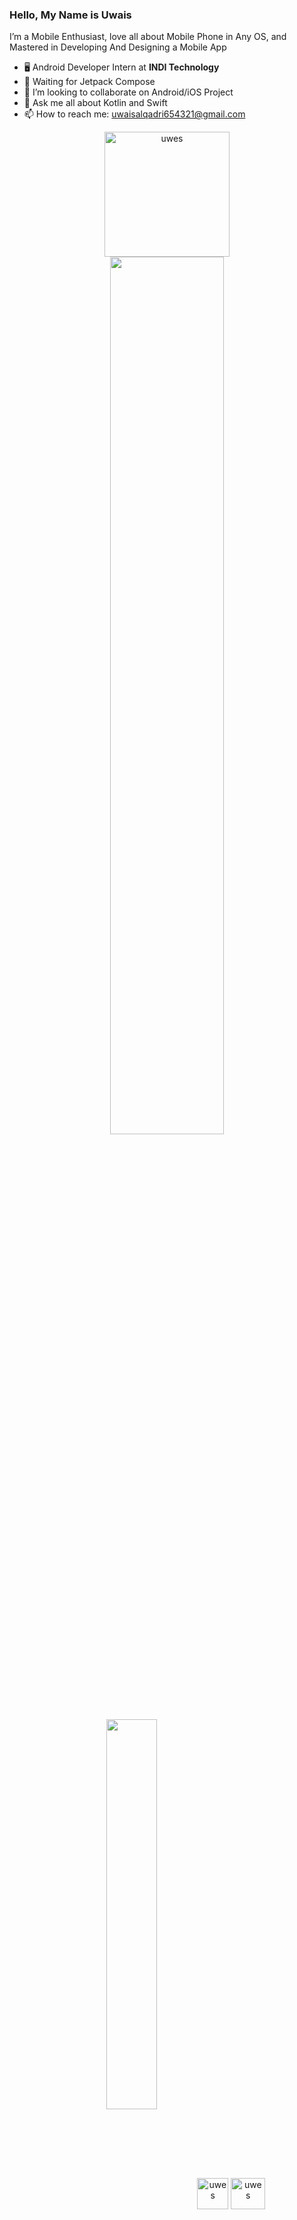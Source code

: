 ### Hello, My Name is Uwais

I’m a Mobile Enthusiast, love all about Mobile Phone in Any OS, and Mastered in Developing And Designing a Mobile App

- 🖥 Android Developer Intern at <b>INDI Technology</b>
- 📱 Waiting for Jetpack Compose
- 👯 I’m looking to collaborate on Android/iOS Project
- 💬 Ask me all about Kotlin and Swift
- 📫 How to reach me: uwaisalqadri654321@gmail.com

<p align="center">
  <img src="https://media.giphy.com/media/DgdKNRb3vD82dGjPOL/giphy.gif" alt="uwes" width="200" height="200"/>
  
 <img src="https://github-readme-stats.vercel.app/api?username=uwais123&&show_icons=true&title_color=4ecdc4&icon_color=247ba0&text_color=1a535c&bg_color=ffffff" width="60%">
  
  <img align="center" src="https://github-readme-stats.vercel.app/api/top-langs/?username=uwais123&theme=radical&hide_langs_below=1&layout=compact&&title_color=32C326&icon_color=8E8F8E&text_color=00000&bg_color=fffff" width="40%">
 
 <img src="https://upload.wikimedia.org/wikipedia/commons/thumb/7/74/Kotlin-logo.svg/1024px-Kotlin-logo.svg.png" alt="uwes" width="50" height="50"/>
<img src="https://www.logolynx.com/images/logolynx/61/613bae3100d3a39b1cdb21c08694cefc.png" alt="uwes" width="55" height="50"/>
 
</p>

<p align="center">

</p>

